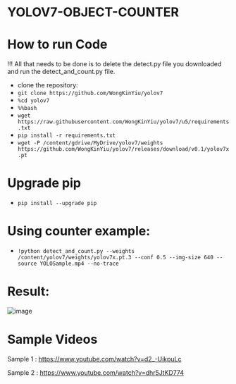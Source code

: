 # YOLOV7-OBJECT-COUNTER

# How to run Code
!!! All that needs to be done is to delete the detect.py file you downloaded and run the detect_and_count.py file.

- clone the repository:
- `git clone https://github.com/WongKinYiu/yolov7`
- `%cd yolov7`
- `%%bash`
- `wget https://raw.githubusercontent.com/WongKinYiu/yolov7/u5/requirements.txt`  
- `pip install -r requirements.txt`
- `wget -P /content/gdrive/MyDrive/yolov7/weights https://github.com/WongKinYiu/yolov7/releases/download/v0.1/yolov7x.pt`

# Upgrade pip
- `pip install --upgrade pip`
# Using counter example:
- `!python detect_and_count.py --weights /content/yolov7/weights/yolov7x.pt.3 --conf 0.5 --img-size 640 --source YOLOSample.mp4 --no-trace`




# Result:
![image](https://user-images.githubusercontent.com/98788987/187072479-e7dd5277-a0fb-4204-ba00-48a1aa071a4d.png)


# Sample Videos
Sample 1 : https://www.youtube.com/watch?v=d2_-UikpuLc

Sample 2 : https://www.youtube.com/watch?v=dhr5JtKD774
